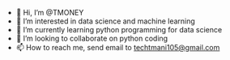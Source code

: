 - 👋 Hi, I’m @TMONEY
- 👀 I’m interested in data science and machine learning
- 🌱 I’m currently learning python programming for data science
- 💞️ I’m looking to collaborate on python coding
- 📫 How to reach me, send email to techtmani105@gmail.com

<!---
TMONEY10/TMONEY10 is a ✨ special ✨ repository because its `README.md` (this file) appears on your GitHub profile.
You can click the Preview link to take a look at your changes.
--->
